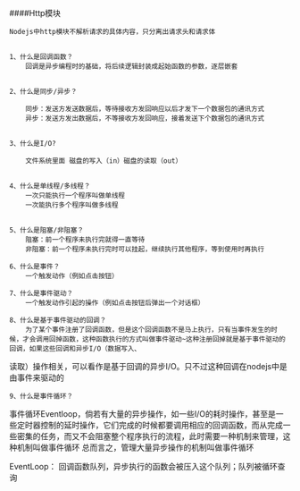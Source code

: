 ####Http模块

    Nodejs中http模块不解析请求的具体内容，只分离出请求头和请求体

    
    1、什么是回调函数？
        回调是异步编程时的基础，将后续逻辑封装成起始函数的参数，逐层嵌套

    
    2、什么是同步/异步？
    
        同步：发送方发送数据后，等待接收方发回响应以后才发下一个数据包的通讯方式
        异步：发送方发出数据后，不等接收方发回响应，接着发送下个数据包的通讯方式


    3、什么是I/O?

        文件系统里面 磁盘的写入（in）磁盘的读取（out）


    4、什么是单线程/多线程？
        一次只能执行一个程序叫做单线程
        一次能执行多个程序叫做多线程


    5、什么是阻塞/非阻塞？
        阻塞：前一个程序未执行完就得一直等待
        非阻塞：前一个程序未执行完时可以挂起，继续执行其他程序，等到使用时再执行

    6、什么是事件？
        一个触发动作（例如点击按钮）

    7、什么是事件驱动？
        一个触发动作引起的操作（例如点击按钮后弹出一个对话框）

    8、什么是基于事件驱动的回调？
        为了某个事件注册了回调函数，但是这个回调函数不是马上执行，只有当事件发生的时候，才会调用回掉函数，这种函数执行的方式叫做事件驱动~这种注册回掉就是基于事件驱动的回调，如果这些回调和异步I/O（数据写入、
读取）操作相关，可以看作是基于回调的异步I/O。只不过这种回调在nodejs中是由事件来驱动的

    9、什么是事件循环？
事件循环Eventloop，倘若有大量的异步操作，如一些I/O的耗时操作，甚至是一些定时器控制的延时操作，它们完成的时候都要调用相应的回调函数，而从完成一些密集的任务，而又不会阻塞整个程序执行的流程，此时需要一种机制来管理，这种机制叫做事件循环
总而言之，管理大量异步操作的机制叫做事件循环

EventLoop：
回调函数队列，异步执行的函数会被压入这个队列；队列被循环查询
